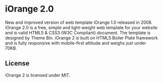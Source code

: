 iOrange 2.0
=========

New and improved version of web template iOrange 1.0 released in 2008. iOrange 2.0 is a free, simple and light-weight web template for your website and is valid HTML5 & CSS3 (W3C Compilant) document. The template is designed by Theme Bin. iOrange 2 is built on HTML5 Boiler Plate framework and is fully responsive with mobile-first attitude and weighs just under 70KB.

## License

iOrange 2 is licensed under MIT.